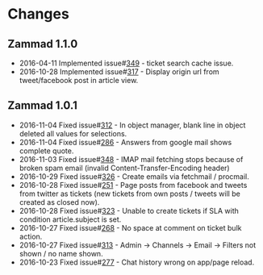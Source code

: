 # Changes

## Zammad 1.1.0
 - 2016-04-11 Implemented issue#[349](https://github.com/zammad/zammad/issues/349) - ticket search cache issue.
 - 2016-10-28 Implemented issue#[317](https://github.com/zammad/zammad/issues/317) - Display origin url from tweet/facebook post in article view.

## Zammad 1.0.1
 - 2016-11-04 Fixed issue#[312](https://github.com/zammad/zammad/issues/312) - In object manager, blank line in object deleted all values for selections.
 - 2016-11-04 Fixed issue#[286](https://github.com/zammad/zammad/issues/286) - Answers from google mail shows complete quote.
 - 2016-11-03 Fixed issue#[348](https://github.com/zammad/zammad/issues/348) - IMAP mail fetching stops because of broken spam email (invalid Content-Transfer-Encoding header)
 - 2016-10-29 Fixed issue#[326](https://github.com/zammad/zammad/issues/326) - Create emails via fetchmail / procmail.
 - 2016-10-28 Fixed issue#[251](https://github.com/zammad/zammad/issues/251) - Page posts from facebook and tweets from twitter as tickets (new tickets from own posts / tweets will be created as closed now).
 - 2016-10-28 Fixed issue#[323](https://github.com/zammad/zammad/issues/323) - Unable to create tickets if SLA with condition article.subject is set.
 - 2016-10-27 Fixed issue#[268](https://github.com/zammad/zammad/issues/268) - No space at comment on ticket bulk action.
 - 2016-10-27 Fixed issue#[313](https://github.com/zammad/zammad/issues/313) - Admin -> Channels -> Email -> Filters not shown / no name shown.
 - 2016-10-23 Fixed issue#[277](https://github.com/zammad/zammad/issues/277) - Chat history wrong on app/page reload.
